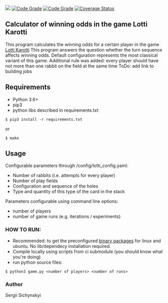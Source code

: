 ![](https://github.com/ssichynskyi/lotti-karotti-calc/workflows/Lotti-Karotti-Calc%20acceptance/badge.svg)
[![Code Grade](https://www.code-inspector.com/project/13601/score/svg)](https://www.code-inspector.com)
[![Code Grade](https://www.code-inspector.com/project/13601/status/svg)](https://www.code-inspector.com)
[![Coverage Status](https://coveralls.io/repos/github/ssichynskyi/lotti-karotti-calc/badge.svg?branch=master)](https://coveralls.io/github/ssichynskyi/lotti-karotti-calc?branch=master)
## Calculator of winning odds in the game Lotti Karotti
This program calculates the winning odds for a certain player
in the game [Lotti Karotti](https://de.wikipedia.org/wiki/Lotti_Karotti)
This program answers the question whether the turn sequence
affects winning odds. Default configuration represents the
most classical variant of this game. Additional rule was added:
every player should have not more than one rabbit on the field
at the same time
ToDo: add link to building jobs

## Requirements
* Python 3.6+
* pip3
* python libs described in requirements.txt
```
$ pip3 install -r requirements.txt
```
or
```
$ make
```


## Usage
Configurable parameters through /config/lotti_config.yaml:
* Number of rabbits (i.e. attempts for every player)
* Number of play fields
* Configuration and sequence of the holes
* Type and quantity of this type of the card in the stack

Parameters configurable using command line options:
* number of players
* number of game runs (e.g. iterations / experiments)

### HOW TO RUN:
* Recommended: to get the preconfigured [binary packages](http://lotti-karotti-calculator.s3-website.eu-central-1.amazonaws.com/)
for linux and ubuntu. No lib/dependecy installation required.
* Compile locally using scripts from ci submodule (you should know what you're doing)
* run python source files:
```
$ python3 game.py <number of players> <number of runs>
```

### Author
Sergii Sichynskyi
